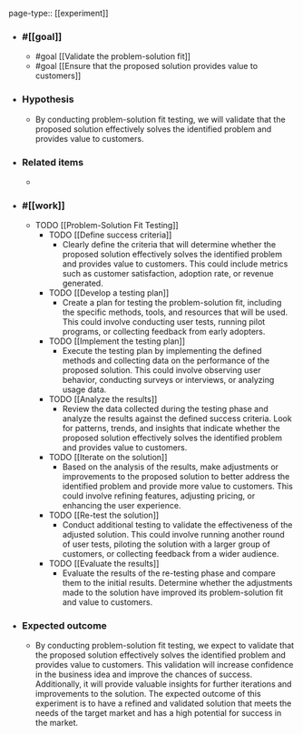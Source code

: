 page-type:: [[experiment]]



  - ### #[[goal]]
    - #goal [[Validate the problem-solution fit]]
    - #goal [[Ensure that the proposed solution provides value to customers]]
  - ### Hypothesis
    - By conducting problem-solution fit testing, we will validate that the proposed solution effectively solves the identified problem and provides value to customers.
  - ### Related items
    - 
  - ### #[[work]]
    - TODO [[Problem-Solution Fit Testing]]
      - TODO [[Define success criteria]]
        - Clearly define the criteria that will determine whether the proposed solution effectively solves the identified problem and provides value to customers. This could include metrics such as customer satisfaction, adoption rate, or revenue generated.
      - TODO [[Develop a testing plan]]
        - Create a plan for testing the problem-solution fit, including the specific methods, tools, and resources that will be used. This could involve conducting user tests, running pilot programs, or collecting feedback from early adopters.
      - TODO [[Implement the testing plan]]
        - Execute the testing plan by implementing the defined methods and collecting data on the performance of the proposed solution. This could involve observing user behavior, conducting surveys or interviews, or analyzing usage data.
      - TODO [[Analyze the results]]
        - Review the data collected during the testing phase and analyze the results against the defined success criteria. Look for patterns, trends, and insights that indicate whether the proposed solution effectively solves the identified problem and provides value to customers.
      - TODO [[Iterate on the solution]]
        - Based on the analysis of the results, make adjustments or improvements to the proposed solution to better address the identified problem and provide more value to customers. This could involve refining features, adjusting pricing, or enhancing the user experience.
      - TODO [[Re-test the solution]]
        - Conduct additional testing to validate the effectiveness of the adjusted solution. This could involve running another round of user tests, piloting the solution with a larger group of customers, or collecting feedback from a wider audience.
      - TODO [[Evaluate the results]]
        - Evaluate the results of the re-testing phase and compare them to the initial results. Determine whether the adjustments made to the solution have improved its problem-solution fit and value to customers.
  - ### Expected outcome
    - By conducting problem-solution fit testing, we expect to validate that the proposed solution effectively solves the identified problem and provides value to customers. This validation will increase confidence in the business idea and improve the chances of success. Additionally, it will provide valuable insights for further iterations and improvements to the solution. The expected outcome of this experiment is to have a refined and validated solution that meets the needs of the target market and has a high potential for success in the market.
